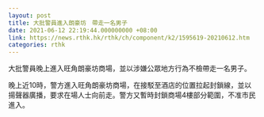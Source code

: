 ```yaml
---
layout: post
title: 大批警員進入朗豪坊　帶走一名男子
date: 2021-06-12 22:19:44.000000000 +08:00
link: https://news.rthk.hk/rthk/ch/component/k2/1595619-20210612.htm
categories: rthk
---
```


大批警員晚上進入旺角朗豪坊商場，並以涉嫌公眾地方行為不檢帶走一名男子。

晚上近10時，警方進入旺角朗豪坊商場，在接駁至酒店的位置拉起封鎖線，並以揚聲器廣播，要求在場人士向前走。警方又暫時封鎖商場4樓部分範圍，不准市民進入。
